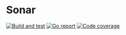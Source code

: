 # Sonar

[![Build and test](https://img.shields.io/github/actions/workflow/status/russtone/sonar/build-and-test.yml?branch=master)](https://github.com/russtone/sonar/actions?query=workflow%3A%22Build+and+test%22)
[![Go report](https://goreportcard.com/badge/github.com/russtone/sonar)](https://goreportcard.com/report/github.com/russtone/sonar)
[![Code coverage](https://img.shields.io/codecov/c/gh/russtone/sonar.svg)](https://codecov.io/gh/russtone/sonar)

